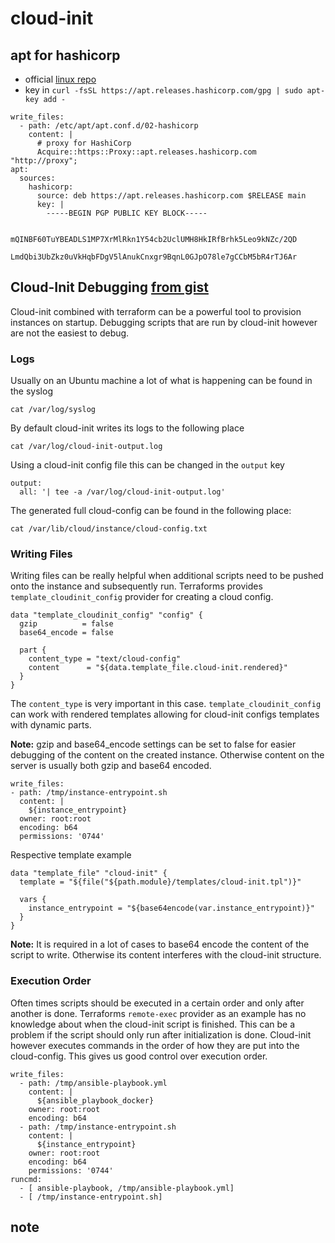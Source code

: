 # cloud-init

## apt for hashicorp

* official [linux repo](https://www.hashicorp.com/blog/announcing-the-hashicorp-linux-repository)
* key in `curl -fsSL https://apt.releases.hashicorp.com/gpg | sudo apt-key add -`
```
write_files:
  - path: /etc/apt/apt.conf.d/02-hashicorp
    content: |
      # proxy for HashiCorp
      Acquire::https::Proxy::apt.releases.hashicorp.com "http://proxy";
apt:
  sources:
    hashicorp:
      source: deb https://apt.releases.hashicorp.com $RELEASE main
      key: |
        -----BEGIN PGP PUBLIC KEY BLOCK-----
        
        mQINBF60TuYBEADLS1MP7XrMlRkn1Y54cb2UclUMH8HkIRfBrhk5Leo9kNZc/2QD
        LmdQbi3UbZkz0uVkHqbFDgV5lAnukCnxgr9BqnL0GJpO78le7gCCbM5bR4rTJ6Ar

```


## Cloud-Init Debugging [from gist](https://gist.github.com/RagedUnicorn/a70f8540c68e0a41e3e097a2e29130f1)

Cloud-init combined with terraform can be a powerful tool to provision instances on startup. Debugging scripts that are run by cloud-init however are not the easiest to debug.


### Logs

Usually on an Ubuntu machine a lot of what is happening can be found in the syslog

```
cat /var/log/syslog
```

By default cloud-init writes its logs to the following place

```
cat /var/log/cloud-init-output.log
```

Using a cloud-init config file this can be changed in the `output` key

```
output:
  all: '| tee -a /var/log/cloud-init-output.log'
```

The generated full cloud-config can be found in the following place:

```
cat /var/lib/cloud/instance/cloud-config.txt
```


### Writing Files

Writing files can be really helpful when additional scripts need to be pushed onto the instance and subsequently run. Terraforms provides `template_cloudinit_config` provider for creating a cloud config.

```hcl
data "template_cloudinit_config" "config" {
  gzip          = false
  base64_encode = false

  part {
    content_type = "text/cloud-config"
    content      = "${data.template_file.cloud-init.rendered}"
  }
}
```

The `content_type` is very important in this case. `template_cloudinit_config` can work with rendered templates allowing for cloud-init configs templates with dynamic parts.

**Note:** gzip and base64_encode settings can be set to false for easier debugging of the content on the created instance. Otherwise content on the server is usually both gzip and base64 encoded.

```
write_files:
- path: /tmp/instance-entrypoint.sh
  content: |
    ${instance_entrypoint}
  owner: root:root
  encoding: b64
  permissions: '0744'
```

Respective template example

```hcl
data "template_file" "cloud-init" {
  template = "${file("${path.module}/templates/cloud-init.tpl")}"

  vars {
    instance_entrypoint = "${base64encode(var.instance_entrypoint)}"
  }
}
```

**Note:** It is required in a lot of cases to base64 encode the content of the script to write. Otherwise its content interferes with the cloud-init structure.


### Execution Order

Often times scripts should be executed in a certain order and only after another is done. Terraforms `remote-exec` provider as an example has no knowledge about when the cloud-init script is finished.
This can be a problem if the script should only run after initialization is done. Cloud-init however executes commands in the order of how they are put into the cloud-config. This gives us good control over execution order.

```
write_files:
  - path: /tmp/ansible-playbook.yml
    content: |
      ${ansible_playbook_docker}
    owner: root:root
    encoding: b64
  - path: /tmp/instance-entrypoint.sh
    content: |
      ${instance_entrypoint}
    owner: root:root
    encoding: b64
    permissions: '0744'
runcmd:
  - [ ansible-playbook, /tmp/ansible-playbook.yml]
  - [ /tmp/instance-entrypoint.sh]    
```

## note
